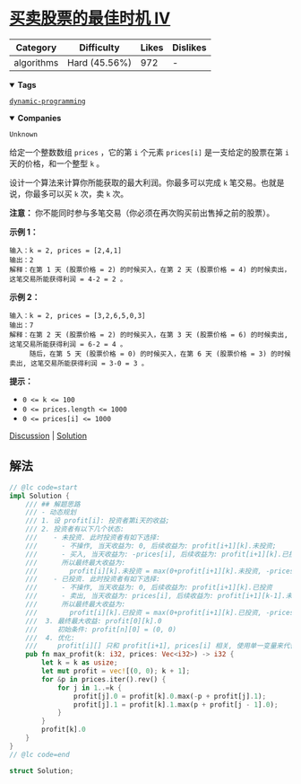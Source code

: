 # [买卖股票的最佳时机 IV](https://leetcode.cn/problems/best-time-to-buy-and-sell-stock-iv/description/ "https://leetcode.cn/problems/best-time-to-buy-and-sell-stock-iv/description/")

| Category   | Difficulty    | Likes | Dislikes |
| ---------- | ------------- | ----- | -------- |
| algorithms | Hard (45.56%) | 972   | -        |

<details open=""><summary><strong>Tags</strong></summary>

[`dynamic-programming`](https://leetcode.com/tag/dynamic-programming "https://leetcode.com/tag/dynamic-programming")

<details open=""><summary><strong>Companies</strong></summary>

`Unknown`

给定一个整数数组 `prices` ，它的第 `i` 个元素 `prices[i]` 是一支给定的股票在第 `i` 天的价格，和一个整型 `k` 。

设计一个算法来计算你所能获取的最大利润。你最多可以完成 `k` 笔交易。也就是说，你最多可以买 `k` 次，卖 `k` 次。

**注意：** 你不能同时参与多笔交易（你必须在再次购买前出售掉之前的股票）。

**示例 1：**

```
输入：k = 2, prices = [2,4,1]
输出：2
解释：在第 1 天 (股票价格 = 2) 的时候买入，在第 2 天 (股票价格 = 4) 的时候卖出，这笔交易所能获得利润 = 4-2 = 2 。
```

**示例 2：**

```
输入：k = 2, prices = [3,2,6,5,0,3]
输出：7
解释：在第 2 天 (股票价格 = 2) 的时候买入，在第 3 天 (股票价格 = 6) 的时候卖出, 这笔交易所能获得利润 = 6-2 = 4 。
     随后，在第 5 天 (股票价格 = 0) 的时候买入，在第 6 天 (股票价格 = 3) 的时候卖出, 这笔交易所能获得利润 = 3-0 = 3 。
```

**提示：**

- `0 <= k <= 100`
- `0 <= prices.length <= 1000`
- `0 <= prices[i] <= 1000`

[Discussion](https://leetcode.cn/problems/best-time-to-buy-and-sell-stock-iv/comments/ "https://leetcode.cn/problems/best-time-to-buy-and-sell-stock-iv/comments/") | [Solution](https://leetcode.cn/problems/best-time-to-buy-and-sell-stock-iv/solution/ "https://leetcode.cn/problems/best-time-to-buy-and-sell-stock-iv/solution/")

## 解法

```rust
// @lc code=start
impl Solution {
    /// ## 解题思路
    /// - 动态规划
    /// 1. 设 profit[i]: 投资者第i天的收益;
    /// 2. 投资者有以下几个状态:
    ///    - 未投资. 此时投资者有如下选择:
    ///      - 不操作, 当天收益为: 0, 后续收益为: profit[i+1][k].未投资;
    ///      - 买入, 当天收益为: -prices[i], 后续收益为: profit[i+1][k].已投资;
    ///      所以最终最大收益为:
    ///        profit[i][k].未投资 = max(0+profit[i+1][k].未投资, -prices[i]+profit[i+1][k].已投资)
    ///    - 已投资. 此时投资者有如下选择:
    ///      - 不操作, 当天收益为: 0, 后续收益为: profit[i+1][k].已投资
    ///      - 卖出, 当天收益为: prices[i], 后续收益为: profit[i+1][k-1].未投资
    ///      所以最终最大收益为:
    ///        profit[i][k].已投资 = max(0+profit[i+1][k].已投资, -prices[i]+profit[i+1][k-1].未投资)
    ///  3. 最终最大收益: profit[0][k].0
    ///     初始条件: profit[n][0] = (0, 0)
    ///  4. 优化:
    ///     profit[i][] 只和 profit[i+1], prices[i] 相关, 使用单一变量来代替数组;
    pub fn max_profit(k: i32, prices: Vec<i32>) -> i32 {
        let k = k as usize;
        let mut profit = vec![(0, 0); k + 1];
        for &p in prices.iter().rev() {
            for j in 1..=k {
                profit[j].0 = profit[k].0.max(-p + profit[j].1);
                profit[j].1 = profit[k].1.max(p + profit[j - 1].0);
            }
        }
        profit[k].0
    }
}
// @lc code=end

struct Solution;
```
